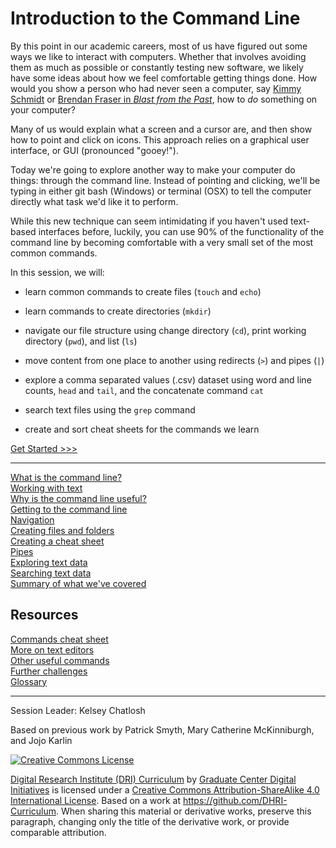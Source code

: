 # Introduction to the Command Line

By this point in our academic careers, most of us have figured out some ways we like to interact with computers. Whether that involves avoiding them as much as possible or constantly testing new software, we likely have some ideas about how we feel comfortable getting things done. How would you show a person who had never seen a computer, say [Kimmy Schmidt](https://youtu.be/LIdFa1qLgNQ) or [Brendan Fraser in *Blast from the Past*](https://youtu.be/Xq29uTtKW4M), how to *do* something on your computer?

Many of us would explain what a screen and a cursor are, and then show how to point and click on icons. This approach relies on a graphical user interface, or GUI (pronounced "gooey!").

Today we're going to explore another way to make your computer do things: through the command line. Instead of pointing and clicking, we'll be typing in either git bash (Windows) or terminal (OSX) to tell the computer directly what task we'd like it to perform.

While this new technique can seem intimidating if you haven't used text-based interfaces before, luckily, you can use 90% of the functionality of the command line by becoming comfortable with a very small set of the most common commands.

In this session, we will:

- learn common commands to create files (`touch` and `echo`)

- learn commands to create directories (`mkdir`)

- navigate our file structure using change directory (`cd`), print working directory (`pwd`), and list (`ls`)

- move content from one place to another using redirects (`>`) and pipes (`|`)

- explore a comma separated values (.csv) dataset using word and line counts, `head` and `tail`, and the concatenate command `cat`

- search text files using the `grep` command

- create and sort cheat sheets for the commands we learn

[Get Started >>>](sections/01-what-is-the-command-line.md)

-----

[What is the command line?](sections/01-what-is-the-command-line.md)  
[Working with text](sections/02-text-editors.md)  
[Why is the command line useful?](sections/03-why-is-the-command-line-useful.md)  
[Getting to the command line](sections/04-getting-to-the-command-line.md)  
[Navigation](sections/05-navigation.md)  
[Creating files and folders](sections/06-creating-files-and-folders.md)  
[Creating a cheat sheet](sections/07-creating_a_cheat_sheet.md)  
[Pipes](sections/08-pipes.md)  
[Exploring text data](sections/09-data.md)  
[Searching text data](sections/10-grep.md)  
[Summary of what we've covered](sections/11-summary.md)

## Resources

[Commands cheat sheet](sections/12-commands.md)  
[More on text editors](sections/13-text-editors-ides.md)  
[Other useful commands](sections/14-other-commands.md)  
[Further challenges](sections/15-challenges.md)  
[Glossary](https://github.com/DHRI-Curriculum/glossary/blob/master/sections/command-line.md)

-----

Session Leader: Kelsey Chatlosh

Based on previous work by Patrick Smyth, Mary Catherine McKinniburgh, and Jojo Karlin

[![Creative Commons License](https://i.creativecommons.org/l/by-sa/4.0/88x31.png)](http://creativecommons.org/licenses/by-sa/4.0/)

[Digital Research Institute (DRI) Curriculum](http://purl.org/dc/terms/) by [Graduate Center Digital Initiatives](https://gcdi.commons.gc.cuny.edu/) is licensed under a [Creative Commons Attribution-ShareAlike 4.0 International License](http://creativecommons.org/licenses/by-sa/4.0/). Based on a work at <https://github.com/DHRI-Curriculum>. When sharing this material or derivative works, preserve this paragraph, changing only the title of the derivative work, or provide comparable attribution.
